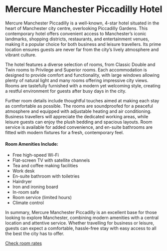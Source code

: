 # Mercure Manchester Piccadilly Hotel


Mercure Manchester Piccadilly is a well-known, 4-star hotel situated in the heart of Manchester city centre, overlooking Piccadilly Gardens. This contemporary hotel offers convenient access to Manchester’s iconic landmarks, shopping districts, restaurants, and entertainment venues, making it a popular choice for both business and leisure travellers. Its prime location ensures guests are never far from the city’s lively atmosphere and vibrant culture.

<x-listing-img 
	file="mercure-manchester-piccadilly-exterior.jpg" 
	alt="Exterior" 
/>


The hotel features a diverse selection of rooms, from Classic Double and Twin rooms to Privilege and Superior rooms. Each accommodation is designed to provide comfort and functionality, with large windows allowing plenty of natural light and many rooms offering impressive city views. Rooms are tastefully furnished with a modern yet welcoming style, creating a restful environment for guests after busy days in the city.

<x-listing-img 
	file="mercure-manchester-piccadilly-room.jpg" 
	alt="Room" 
/>
<x-listing-img 
	file="mercure-manchester-piccadilly-room-2.jpg" 
	alt="Room 2" 
/>


Further room details include thoughtful touches aimed at making each stay as comfortable as possible. The rooms are soundproofed for a peaceful atmosphere and equipped with adjustable heating and air conditioning. Business travellers will appreciate the dedicated working areas, while leisure guests can enjoy the plush bedding and spacious layouts. Room service is available for added convenience, and en-suite bathrooms are fitted with modern fixtures for a fresh, contemporary feel.

<x-listing-img 
	file="mercure-manchester-piccadilly-bathroom.jpg" 
	alt="Bathroom" 
/>


#### Room Amenities Include:

- Free high-speed Wi-Fi
- Flat-screen TV with satellite channels
- Tea and coffee making facilities
- Work desk
- En-suite bathroom with toiletries
- Hairdryer
- Iron and ironing board
- In-room safe
- Room service (limited hours)
- Climate control

<x-listing-img 
	file="mercure-manchester-piccadilly-facilities.jpg" 
	alt="Gym" 
/>
<x-listing-img 
	file="mercure-manchester-piccadilly-facilities-2.jpg" 
	alt="Reception" 
/>


In summary, Mercure Manchester Piccadilly is an excellent base for those looking to explore Manchester, combining modern amenities with a central location and attentive service. Whether travelling for business or leisure, guests can expect a comfortable, hassle-free stay with easy access to all the best the city has to offer.

<a href="#" class="btn btn-primary">Check room rates</a>